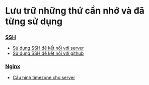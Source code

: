 # Lưu trữ những thứ cần nhớ và đã từng sử dụng

### [SSH](./ssh)
- [Sử dụng SSH để kết nối với server](./ssh/ssh-local-and-server.md)
- [Sử dụng SSH để kết nối với github](./ssh/ssh-local-and-github.md)

### [Nginx](./nginx)
- [Cấu hình timezone cho server](./nginx/configure-timezone.md)

